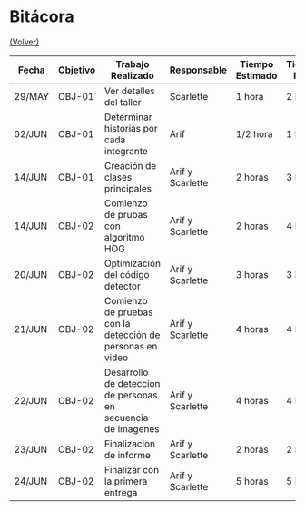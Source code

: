# Bitácora

[(Volver)](../README.md)

| Fecha  | Objetivo  | Trabajo Realizado | Responsable | Tiempo Estimado | Tiempo Real |
|--------|-----------|-------------------|-------------|-----------------|-------------|
|29/MAY| OBJ-01| Ver detalles del taller| Scarlette| 1 hora| 2 horas|
|02/JUN| OBJ-01| Determinar historias por cada integrante| Arif| 1/2 hora| 1 hora|
|14/JUN| OBJ-01| Creación de clases principales| Arif y Scarlette| 2 horas| 3 horas|
|14/JUN| OBJ-02| Comienzo de prubas con algoritmo HOG| Arif y Scarlette| 2 horas| 4 horas|
|20/JUN| OBJ-02| Optimización del código detector| Arif y Scarlette| 3 horas| 3 horas|
|21/JUN| OBJ-02| Comienzo de pruebas con la detección de personas en video| Arif y Scarlette| 4 horas| 4 horas|
|22/JUN| OBJ-02| Desarrollo de deteccion de personas en secuencia de imagenes| Arif y Scarlette| 4 horas| 4 horas|
|23/JUN| OBJ-02| Finalizacion de informe| Arif y Scarlette| 2 horas| 2 horas| 
|24/JUN| OBJ-02| Finalizar con la primera entrega| Arif y Scarlette| 5 horas| 5 horas|

